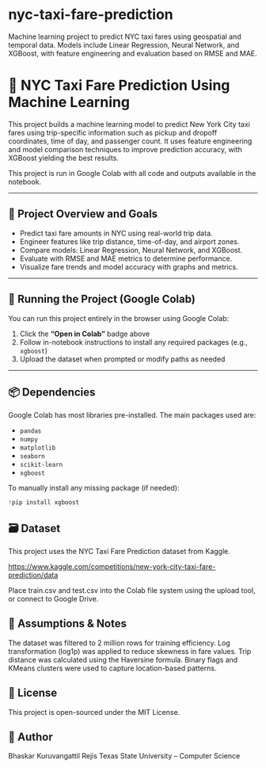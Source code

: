 # nyc-taxi-fare-prediction
Machine learning project to predict NYC taxi fares using geospatial and temporal data. Models include Linear Regression, Neural Network, and XGBoost, with feature engineering and evaluation based on RMSE and MAE.

# 🗽 NYC Taxi Fare Prediction Using Machine Learning

This project builds a machine learning model to predict New York City taxi fares using trip-specific information such as pickup and dropoff coordinates, time of day, and passenger count. It uses feature engineering and model comparison techniques to improve prediction accuracy, with XGBoost yielding the best results.

This project is run in Google Colab with all code and outputs available in the notebook.

---

## 📌 Project Overview and Goals

- Predict taxi fare amounts in NYC using real-world trip data.
- Engineer features like trip distance, time-of-day, and airport zones.
- Compare models: Linear Regression, Neural Network, and XGBoost.
- Evaluate with RMSE and MAE metrics to determine performance.
- Visualize fare trends and model accuracy with graphs and metrics.

---

## 🚀 Running the Project (Google Colab)

You can run this project entirely in the browser using Google Colab:

1. Click the **“Open in Colab”** badge above  
2. Follow in-notebook instructions to install any required packages (e.g., `xgboost`)  
3. Upload the dataset when prompted or modify paths as needed

---

## 📦 Dependencies

Google Colab has most libraries pre-installed. The main packages used are:

- `pandas`
- `numpy`
- `matplotlib`
- `seaborn`
- `scikit-learn`
- `xgboost`

To manually install any missing package (if needed):
```python
!pip install xgboost
```

## 🗃️ Dataset

This project uses the NYC Taxi Fare Prediction dataset from Kaggle.

https://www.kaggle.com/competitions/new-york-city-taxi-fare-prediction/data

Place train.csv and test.csv into the Colab file system using the upload tool, or connect to Google Drive.

## 🧠 Assumptions & Notes
The dataset was filtered to 2 million rows for training efficiency.
Log transformation (log1p) was applied to reduce skewness in fare values.
Trip distance was calculated using the Haversine formula.
Binary flags and KMeans clusters were used to capture location-based patterns.

## 📄 License

This project is open-sourced under the MIT License.

## 👤 Author

Bhaskar Kuruvangattil Rejis
Texas State University – Computer Science

 
